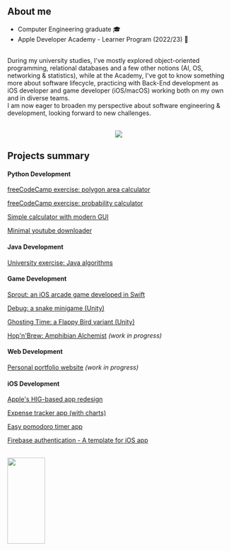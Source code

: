<h2>About me</h2>

- Computer Engineering graduate 🎓
- Apple Developer Academy - Learner Program (2022/23) 🍎 

<br>During my university studies, I've mostly explored object-oriented programming, relational databases and a few other notions (AI, OS, networking & statistics), while at the Academy, I've got to know something more about software lifecycle, practicing with Back-End development as iOS developer and game developer (iOS/macOS) working both on my own and in diverse teams.
<br>I am now eager to broaden my perspective about software engineering & development, looking forward to new challenges.
<br><br>

<div align="center">  
  <img src="https://github-readme-activity-graph.vercel.app/graph?username=gperretta&bg_color=0d1117&color=ffffff&line=00b3ff&point=f9fafa&area=true&hide_border=true" /> 
</div> 

<h2>Projects summary</h2>

<h4>Python Development</h4>

[freeCodeCamp exercise: polygon area calculator](https://github.com/gperretta/boilerplate-polygon-area-calculator)

[freeCodeCamp exercise: probability calculator](https://github.com/gperretta/boilerplate-probability-calculator)

[Simple calculator with modern GUI](https://github.com/gperretta/python-calculator)

[Minimal youtube downloader](https://github.com/gperretta/easy-youtube-downloader)

<h4>Java Development</h4>

[University exercise: Java algorithms](https://github.com/gperretta/java-algorithms)

<h4>Game Development</h4>

[Sprout: an iOS arcade game developed in Swift](https://github.com/gperretta/AlgaExperience)

[Debug: a snake minigame (Unity)](https://github.com/gperretta/snake-minigame-unity)

[Ghosting Time: a Flappy Bird variant (Unity)](https://github.com/gperretta/ghosting-time)

[Hop'n'Brew: Amphibian Alchemist](https://github.com/gperretta/hop-n-brew) <i>(work in progress)</i>

<h4>Web Development</h4>

[Personal portfolio website](https://github.com/gperretta/gperretta.github.io) <i>(work in progress)</i>


<h4>iOS Development</h4>

[Apple's HIG-based app redesign](https://github.com/gperretta/unicocampania-redesign)

[Expense tracker app (with charts)](https://github.com/gperretta/expense-tracker-ios)

[Easy pomodoro timer app](https://github.com/gperretta/pomodoro-timer-ios)

[Firebase authentication - A template for iOS app](https://github.com/gperretta/firebase-authentication-ios)


<br>
<div align="left">  
  <img width="41%" height="195px" src="https://github-readme-stats.vercel.app/api/top-langs/?username=gperretta&layout=compact&hide_border=true&title_color=ffffff&text_color=2eabfa&bg_color=0d1117" />
</div> 

